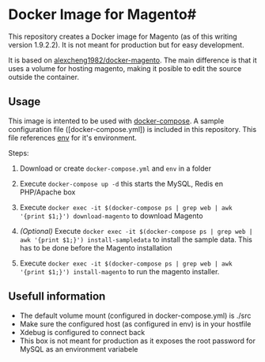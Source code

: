 # Docker Image for Magento#

This repository creates a Docker image for Magento (as of this writing version 1.9.2.2).
It is not meant for production but for easy development.

It is based on [alexcheng1982/docker-magento](https://github.com/alexcheng1982/docker-magento). The main difference is that it uses a volume for hosting magento, making it posible to edit the source outside the container. 

## Usage
This image is intented to be used with 
[docker-compose](https://docs.docker.com/compose/). A sample configuration file ([docker-compose.yml]) is included in this repository. 
This file references [env](env) for it's environment.

Steps:

1. Download or create `docker-compose.yml` and `env` in a folder

2. Execute `docker-compose up -d` this starts the MySQL, Redis en PHP/Apache box

3. Execute `docker exec -it $(docker-compose ps | grep web | awk '{print $1;}') download-magento` to download Magento

4. *(Optional)* Execute `docker exec -it $(docker-compose ps | grep web | awk '{print $1;}') install-sampledata` to install the sample data. This has to be done before the Magento installation

5. Execute `docker exec -it $(docker-compose ps | grep web | awk '{print $1;}') install-magento` to run the magento installer.

## Usefull information

* The default volume mount (configured in docker-compose.yml) is ./src
* Make sure the configured host (as configured in env) is in your hostfile
* Xdebug is configured to connect back
* This box is not meant for production as it exposes the root password for MySQL as an environment variabele




